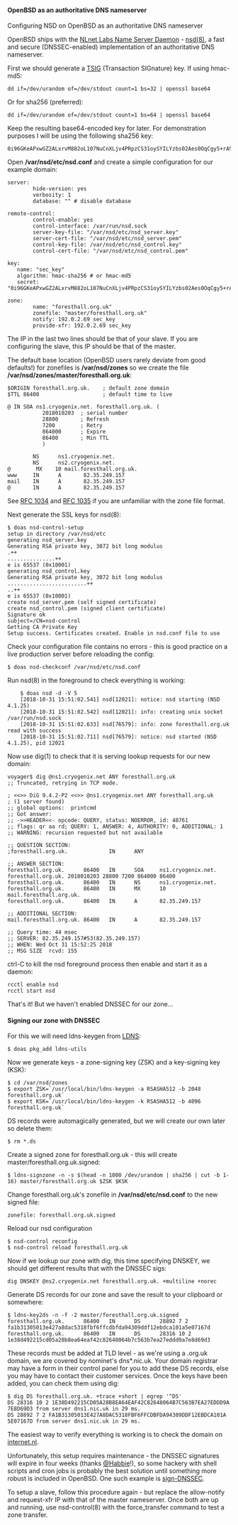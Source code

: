 #### OpenBSD as an authoritative DNS nameserver
Configuring NSD on OpenBSD as an authoritative DNS nameserver

OpenBSD ships with the [NLnet Labs Name Server Daemon](https://nlnetlabs.nl/projects/nsd/about/) - [nsd(8)](http://man.openbsd.org/nsd), a fast and secure (DNSSEC-enabled) implementation of an authoritative DNS nameserver.

First we should generate a [TSIG](https://en.wikipedia.org/wiki/TSIG) (Transaction SIGnature) key. If using hmac-md5:

    dd if=/dev/urandom of=/dev/stdout count=1 bs=32 | openssl base64
Or for sha256 (preferred):

    dd if=/dev/urandom of=/dev/stdout count=1 bs=64 | openssl base64

Keep the resulting base64-encoded key for later.  For demonstration purposes I will be using the following sha256 key:

    0i96GKeAPxwGZ2ALxrvM882oL107NuCnXLjv4PRpzCS31oySYILYzbs02Aes0OqCgy5+rA96YGep2xFWmzsKHg==

Open **/var/nsd/etc/nsd.conf** and create a simple configuration for our example domain:

    server:
            hide-version: yes
            verbosity: 1
            database: "" # disable database
            
    remote-control:
            control-enable: yes
            control-interface: /var/run/nsd.sock
		    server-key-file: "/var/nsd/etc/nsd_server.key"
		    server-cert-file: "/var/nsd/etc/nsd_server.pem"
		    control-key-file: /var/nsd/etc/nsd_control.key"
		    control-cert-file: "/var/nsd/etc/nsd_control.pem"
		    
    key:
       name: "sec_key"
       algorithm: hmac-sha256 # or hmac-md5
       secret: "0i96GKeAPxwGZ2ALxrvM882oL107NuCnXLjv4PRpzCS31oySYILYzbs02Aes0OqCgy5+rA96YGep2xFWmzsKHg=="
       
    zone:
            name: "foresthall.org.uk"
            zonefile: "master/foresthall.org.uk"
            notify: 192.0.2.69 sec_key
            provide-xfr: 192.0.2.69 sec_key

The IP in the last two lines should be that of your slave. If you are configuring the slave, this IP should be that of the master.

The default base location (OpenBSD users rarely deviate from good defaults!) for zonefiles is **/var/nsd/zones** so we create the file **/var/nsd/zones/master/foresthall.org.uk**:

    $ORIGIN foresthall.org.uk.    ; default zone domain
    $TTL 86400           		  ; default time to live
    
    @ IN SOA ns1.cryogenix.net. foresthall.org.uk. (
               2018010203  ; serial number
               28800       ; Refresh
               7200        ; Retry
               864000      ; Expire
               86400       ; Min TTL
               )
    
            NS      ns1.cryogenix.net.
            NS      ns2.cryogenix.net.
    @        MX    10 mail.foresthall.org.uk.
    www     IN      A       82.35.249.157
    mail    IN      A       82.35.249.157
    @       IN      A       82.35.249.157
See [RFC 1034](https://tools.ietf.org/rfc/rfc1034.txt) and [RFC 1035](https://tools.ietf.org/rfc/rfc1035.txt) if you are unfamiliar with the zone file format.

Next generate the SSL keys for nsd(8):

    $ doas nsd-control-setup
    setup in directory /var/nsd/etc
    generating nsd_server.key
    Generating RSA private key, 3072 bit long modulus
    .++
    ...............++
    e is 65537 (0x10001)
    generating nsd_control.key
    Generating RSA private key, 3072 bit long modulus
    .........................++
    ..++
    e is 65537 (0x10001)
    create nsd_server.pem (self signed certificate)
    create nsd_control.pem (signed client certificate)
    Signature ok
    subject=/CN=nsd-control
    Getting CA Private Key
    Setup success. Certificates created. Enable in nsd.conf file to use
 Check your configuration file contains no errors - this is good practice on a live production server before reloading the config:

	$ doas nsd-checkconf /var/nsd/etc/nsd.conf

 Run nsd(8) in the foreground to check everything is working:

        $ doas nsd -d -V 5
        [2018-10-31 15:51:02.541] nsd[12021]: notice: nsd starting (NSD 4.1.25)
        [2018-10-31 15:51:02.542] nsd[12021]: info: creating unix socket /var/run/nsd.sock
        [2018-10-31 15:51:02.633] nsd[76579]: info: zone foresthall.org.uk read with success
        [2018-10-31 15:51:02.711] nsd[76579]: notice: nsd started (NSD 4.1.25), pid 12021

Now use dig(1) to check that it is serving lookup requests for our new domain:

    voyager$ dig @ns1.cryogenix.net ANY foresthall.org.uk
    ;; Truncated, retrying in TCP mode.
    
    ; <<>> DiG 9.4.2-P2 <<>> @ns1.cryogenix.net ANY foresthall.org.uk
    ; (1 server found)
    ;; global options:  printcmd
    ;; Got answer:
    ;; ->>HEADER<<- opcode: QUERY, status: NOERROR, id: 48761
    ;; flags: qr aa rd; QUERY: 1, ANSWER: 4, AUTHORITY: 0, ADDITIONAL: 1
    ;; WARNING: recursion requested but not available
    
    ;; QUESTION SECTION:
    ;foresthall.org.uk.             IN      ANY
    
    ;; ANSWER SECTION:
    foresthall.org.uk.      86400   IN      SOA     ns1.cryogenix.net. foresthall.org.uk. 2018010203 28800 7200 864000 86400
    foresthall.org.uk.      86400   IN      NS      ns1.cryogenix.net.
    foresthall.org.uk.      86400   IN      MX      10 mail.foresthall.org.uk.
    foresthall.org.uk.      86400   IN      A       82.35.249.157
    
    ;; ADDITIONAL SECTION:
    mail.foresthall.org.uk. 86400   IN      A       82.35.249.157
    
    ;; Query time: 44 msec
    ;; SERVER: 82.35.249.157#53(82.35.249.157)
    ;; WHEN: Wed Oct 31 15:52:25 2018
    ;; MSG SIZE  rcvd: 155

ctrl-C to kill the nsd foreground process then enable and start it as a daemon:

	rcctl enable nsd
	rcctl start nsd

That's it! But we haven't enabled DNSSEC for our zone...

#### Signing our zone with DNSSEC

For this we will need ldns-keygen from [LDNS](https://www.nlnetlabs.nl/projects/ldns/about/):

    $ doas pkg_add ldns-utils

Now we generate keys - a zone-signing key (ZSK) and a key-signing key (KSK):

    $ cd /var/nsd/zones
    $ export ZSK=`/usr/local/bin/ldns-keygen -a RSASHA512 -b 2048 foresthall.org.uk`
    $ export KSK=`/usr/local/bin/ldns-keygen -k RSASHA512 -b 4096 foresthall.org.uk`

DS records were automagically generated, but we will create our own later so delete them:

    $ rm *.ds

Create a signed zone for foresthall.org.uk - this will create master/foresthall.org.uk.signed:

    $ ldns-signzone -n -s $(head -n 1000 /dev/urandom | sha256 | cut -b 1-16) master/foresthall.org.uk $ZSK $KSK

Change foresthall.org.uk's zonefile in **/var/nsd/etc/nsd.conf** to the new signed file:

    zonefile: foresthall.org.uk.signed

Reload our nsd configuration

    $ nsd-control reconfig
    $ nsd-control reload foresthall.org.uk

Now if we lookup our zone with dig, this time specifying DNSKEY, we should get different results that with the DNSSEC sigs:

    dig DNSKEY @ns2.cryogenix.net foresthall.org.uk. +multiline +norec

Generate DS records for our zone and save the result to your clipboard or somewhere:

    $ ldns-key2ds -n -f -2 master/foresthall.org.uk.signed
    foresthall.org.uk.      86400   IN      DS      28892 7 2 fa1b31305013e427a8dac5318fbf6ffcdbfda94309ddf12ebdca101a5e07167d
    foresthall.org.uk.      86400   IN      DS      28316 10 2 1e38d492215cd05a28b8ea64eaf42c82648064b7c563b7ea27eddd9a7e8d69d3

These records must be added at TLD level - as we're using a .org.uk domain, we are covered by nominet's dns*.nic.uk.  Your domain registrar may have a form in their control panel for you to add these DS records, else you may have to contact their customer services. Once the keys have been added, you can check them using dig:

    $ dig DS foresthall.org.uk. +trace +short | egrep '^DS'
    DS 28316 10 2 1E38D492215CD05A28B8EA64EAF42C82648064B7C563B7EA27EDDD9A 7E8D69D3 from server dns1.nic.uk in 29 ms.
    DS 28892 7 2 FA1B31305013E427A8DAC5318FBF6FFCDBFDA94309DDF12EBDCA101A 5E07167D from server dns1.nic.uk in 29 ms.

The easiest way to verify everything is working is to check the domain on [internet.nl](https://en.internet.nl/).

Unfortunately, this setup requires maintenance - the DNSSEC signatures will expire in four weeks (thanks [@Habbie](https://twitter.com/Habbie)!), so some hackery with shell scripts and cron jobs is probably the best solution until something more robust is included in OpenBSD.  One such example is [sign-DNSSEC](https://github.com/wekers/Sign-DNSSEC).

To setup a slave, follow this procedure again - but replace the allow-notify and request-xfr IP with that of the master nameserver.  Once both are up and running, use nsd-control(8) with the force_transfer command to test a zone transfer.
